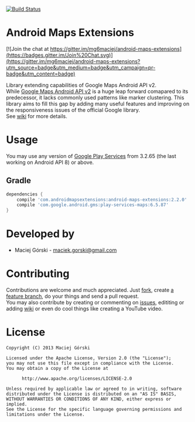[![Build Status](https://travis-ci.org/mg6maciej/android-maps-extensions.svg?branch=develop)](https://travis-ci.org/mg6maciej/android-maps-extensions)

Android Maps Extensions
=======================

[![Join the chat at https://gitter.im/mg6maciej/android-maps-extensions](https://badges.gitter.im/Join%20Chat.svg)](https://gitter.im/mg6maciej/android-maps-extensions?utm_source=badge&utm_medium=badge&utm_campaign=pr-badge&utm_content=badge)

Library extending capabilities of Google Maps Android API v2.  
While [Google Maps Android API v2](https://developers.google.com/maps/documentation/android/)
is a huge leap forward comapared to its predecessor,
it lacks commonly used patterns like marker clustering.
This library aims to fill this gap by adding many useful features
and improving on the responsiveness issues of the official Google library.  
See [wiki](https://github.com/mg6maciej/android-maps-extensions/wiki) for more details.

Usage
=====

You may use any version of [Google Play Services](https://developer.android.com/google/play-services/index.html) from 3.2.65 (the last working on Android API 8) or above.

Gradle
------
```Groovy
dependencies {
    compile 'com.androidmapsextensions:android-maps-extensions:2.2.0'
    compile 'com.google.android.gms:play-services-maps:6.5.87'
}
```

Developed by
============

* Maciej Górski - <maciek.gorski@gmail.com>

Contributing
============

Contributions are welcome and much appreciated.
Just [fork](https://github.com/mg6maciej/android-maps-extensions/fork),
create [a feature branch](http://nvie.com/posts/a-successful-git-branching-model/),
do your things and send a pull request.  
You may also contribute by creating or commenting on
[issues](https://github.com/mg6maciej/android-maps-extensions/issues),
edititing or adding [wiki](https://github.com/mg6maciej/android-maps-extensions/wiki)
or even do cool things like creating a YouTube video.

License
=======

    Copyright (C) 2013 Maciej Górski

    Licensed under the Apache License, Version 2.0 (the "License");
    you may not use this file except in compliance with the License.
    You may obtain a copy of the License at

          http://www.apache.org/licenses/LICENSE-2.0

    Unless required by applicable law or agreed to in writing, software
    distributed under the License is distributed on an "AS IS" BASIS,
    WITHOUT WARRANTIES OR CONDITIONS OF ANY KIND, either express or implied.
    See the License for the specific language governing permissions and
    limitations under the License.
